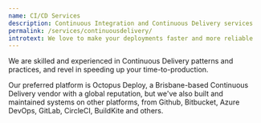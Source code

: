 ```yaml
---
name: CI/CD Services
description: Continuous Integration and Continuous Delivery services
permalink: /services/continuousdelivery/
introtext: We love to make your deployments faster and more reliable
---
```


We are skilled and experienced in Continuous Delivery patterns and practices, and revel in speeding up your time-to-production.

Our preferred platform is Octopus Deploy, a Brisbane-based Continuous Delivery vendor with a global reputation, but we've also built and maintained systems on other platforms, from Github, Bitbucket, Azure DevOps, GitLab, CircleCI, BuildKite and others.